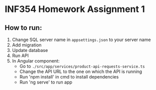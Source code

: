 # INF354 Homework Assignment 1

## How to run:

1. Change SQL server name in `appsettings.json` to your server name
2. Add migration
3. Update database
4. Run API
5. In Angular component:
   - Go to `./src/app/services/product-api-requests-service.ts`
   - Change the API URL to the one on which the API is running
   - Run 'npm install' in cmd to install dependencies
   - Run 'ng serve' to run app